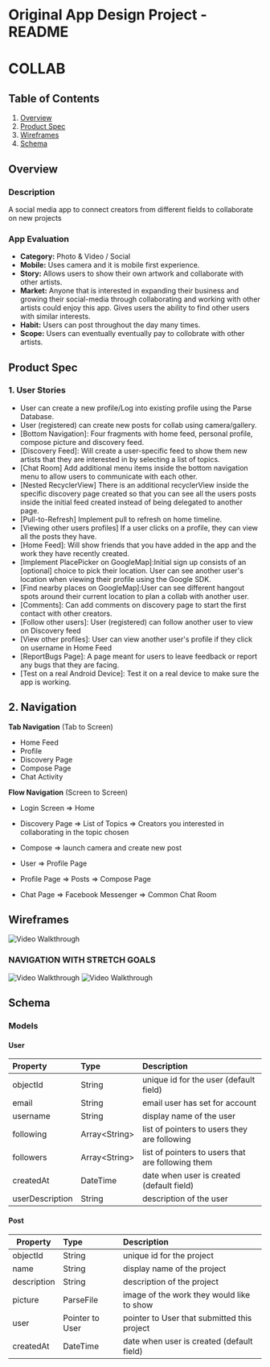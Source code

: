 Original App Design Project - README
===

# COLLAB

## Table of Contents
1. [Overview](#Overview)
1. [Product Spec](#Product-Spec)
1. [Wireframes](#Wireframes)
2. [Schema](#Schema)

## Overview
### Description
A social media app to connect creators from different fields to collaborate on new projects

### App Evaluation
- **Category:** Photo & Video / Social
- **Mobile:** Uses camera and it is mobile first experience.
- **Story:** Allows users to show their own artwork and collaborate with other artists.
- **Market:** Anyone that is interested in expanding their business and growing their social-media through collaborating and working with other artists could enjoy this app. Gives users the ability to find other users with similar interests.
- **Habit:** Users can post throughout the day many times.
- **Scope:** Users can eventually eventually pay to collobrate with other artists. 


## Product Spec

### 1. User Stories 

- User can create a new profile/Log into existing profile using the Parse Database. 
- User (registered) can create new posts for collab using camera/gallery.
- [Bottom Navigation]: Four fragments with home feed, personal profile, compose picture and discovery feed.
- [Discovery Feed]: Will create a user-specific feed to show them new artists that they are interested in by selecting a list of topics. 
- [Chat Room] Add additional menu items inside the bottom navigation menu to allow users to communicate with each other.
- [Nested RecyclerView] There is an additional recyclerView inside the specific discovery page created so that you can see all the users posts inside the initial feed created instead of being delegated to another page.
- [Pull-to-Refresh] Implement pull to refresh on home timeline.
- [Viewing other users profiles] If a user clicks on a profile, they can view all the posts they have.
- [Home Feed]: Will show friends that you have added in the app and the work they have recently created.
- [Implement PlacePicker on GoogleMap]:Initial sign up consists of an [optional] choice to pick their location. User can see another user's location when viewing their profile using the Google SDK.
- [Find nearby places on GoogleMap]:User can see different hangout spots around their current location to plan a collab with another user. 
- [Comments]: Can add comments on discovery page to start the first contact with other creators. 
- [Follow other users]: User (registered) can follow another user to view on Discovery feed
- [View other profiles]: User can view another user's profile if they click on username in Home Feed
- [ReportBugs Page]: A page meant for users to leave feedback or report any bugs that they are facing.
- [Test on a real Android Device]: Test it on a real device to make sure the app is working.


## 2. Navigation

**Tab Navigation** (Tab to Screen)

* Home Feed
* Profile
* Discovery Page
* Compose Page
* Chat Activity

**Flow Navigation** (Screen to Screen)

* Login Screen
	=> Home

* Discovery Page
	=> List of Topics
	=> Creators you interested in collaborating in the topic chosen

* Compose
	=> launch camera and create new post

* User
	=> Profile Page

* Profile Page
  => Posts
  => Compose Page
  
* Chat Page
  => Facebook Messenger
  => Common Chat Room
  
## Wireframes
<img src='pictures/wireframe.jpg' title='Video Walkthrough' width='' alt='Video Walkthrough' />

### NAVIGATION WITH STRETCH GOALS
<img src='pictures/stretchWireframe.png' title='Video Walkthrough' width='' alt='Video Walkthrough' />

<img src='gifs/week4.gif' title='Video Walkthrough' width='' alt='Video Walkthrough' />




## Schema

### Models

#### User

| Property           | Type           | Description                                       |
|:------------------ |:-------------- |:------------------------------------------------- |
| objectId           | String         | unique id for the user (default field)            |
| email              | String         | email user has set for account                    |
| username           | String         | display name of the user                          |
| following          | Array\<String> | list of pointers to users they are following      |
| followers          | Array\<String> | list of pointers to users that are following them |
| createdAt          | DateTime       | date when user is created (default field)         |
| userDescription    | String         | description of the user                           |



#### Post

| Property     | Type            | Description                                             |
| ------------ |:--------------- |:------------------------------------------------------- |
| objectId     | String          | unique id for the project                               |
| name         | String          | display name of the project                             |
| description  | String          | description of the project                              |
| picture      | ParseFile       | image of the work they would like to show               |
| user         | Pointer to User | pointer to User that submitted this project             |
| createdAt    | DateTime        | date when user is created (default field)               |


